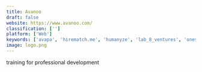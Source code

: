 ```yaml
---
title: Avanoo
draft: false 
website: https://www.avanoo.com/
classification: ['']
platform: ['Web']
keywords: ['avapa', 'hirematch.me', 'humanyze', 'lab_8_ventures', 'onesource_virtual', 'planted', 'powertofly', 'springrole', 'zrecruiter', 'itec_group']
image: logo.png
---
```

training for professional development